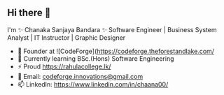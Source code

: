 ## Hi there 👋

I'm ✨ Chanaka Sanjaya Bandara ✨
Software Engineer | Business System Analyst | IT Instructor | Graphic Designer 

- 🔭 Founder at ![CodeForge](https://codeforge.theforestandlake.com/
- 🌱 Currently learning BSc.(Hons) Software Engineering
- ⚡ Proud https://rahulacollege.lk/
- 💬 Email: codeforge.innovations@gmail.com
- 📫 LinkedIn: https://www.linkedin.com/in/chaana00/

